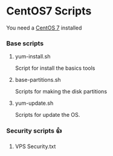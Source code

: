 # CentOS7 Scripts
You need a [CentOS 7](https://www.centos.org/download/) installed


### Base scripts
1. yum-install.sh

   Script for install the basics tools
   
   
2. base-partitions.sh

   Scripts for making the disk partitions
   
   
3. yum-update.sh

   Scripts for update the OS.
   
   

### Security scripts :+1:
1. VPS Security.txt

